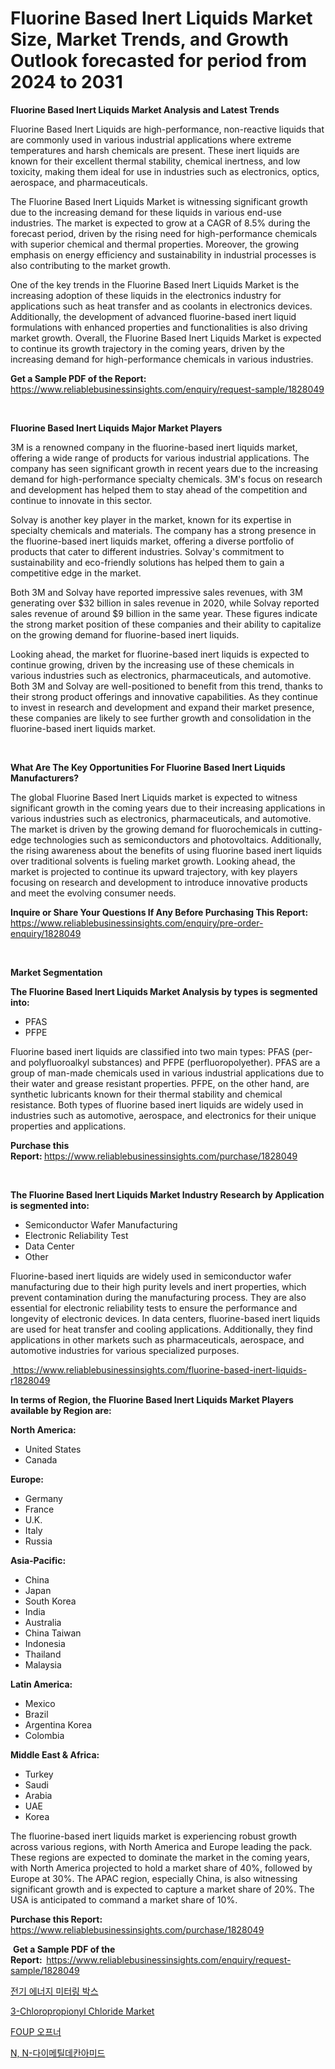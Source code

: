 <p><h1>Fluorine Based Inert Liquids Market Size, Market Trends, and Growth Outlook forecasted for period from 2024 to 2031</h1></p><p><strong>Fluorine Based Inert Liquids Market Analysis and Latest Trends</strong></p>
<p><p>Fluorine Based Inert Liquids are high-performance, non-reactive liquids that are commonly used in various industrial applications where extreme temperatures and harsh chemicals are present. These inert liquids are known for their excellent thermal stability, chemical inertness, and low toxicity, making them ideal for use in industries such as electronics, optics, aerospace, and pharmaceuticals.</p><p>The Fluorine Based Inert Liquids Market is witnessing significant growth due to the increasing demand for these liquids in various end-use industries. The market is expected to grow at a CAGR of 8.5% during the forecast period, driven by the rising need for high-performance chemicals with superior chemical and thermal properties. Moreover, the growing emphasis on energy efficiency and sustainability in industrial processes is also contributing to the market growth.</p><p>One of the key trends in the Fluorine Based Inert Liquids Market is the increasing adoption of these liquids in the electronics industry for applications such as heat transfer and as coolants in electronics devices. Additionally, the development of advanced fluorine-based inert liquid formulations with enhanced properties and functionalities is also driving market growth. Overall, the Fluorine Based Inert Liquids Market is expected to continue its growth trajectory in the coming years, driven by the increasing demand for high-performance chemicals in various industries.</p></p>
<p><strong>Get a Sample PDF of the Report:&nbsp;</strong> <a href="https://www.reliablebusinessinsights.com/enquiry/request-sample/1828049">https://www.reliablebusinessinsights.com/enquiry/request-sample/1828049</a></p>
<p>&nbsp;</p>
<p><strong>Fluorine Based Inert Liquids Major Market Players</strong></p>
<p><p>3M is a renowned company in the fluorine-based inert liquids market, offering a wide range of products for various industrial applications. The company has seen significant growth in recent years due to the increasing demand for high-performance specialty chemicals. 3M's focus on research and development has helped them to stay ahead of the competition and continue to innovate in this sector.</p><p>Solvay is another key player in the market, known for its expertise in specialty chemicals and materials. The company has a strong presence in the fluorine-based inert liquids market, offering a diverse portfolio of products that cater to different industries. Solvay's commitment to sustainability and eco-friendly solutions has helped them to gain a competitive edge in the market.</p><p>Both 3M and Solvay have reported impressive sales revenues, with 3M generating over $32 billion in sales revenue in 2020, while Solvay reported sales revenue of around $9 billion in the same year. These figures indicate the strong market position of these companies and their ability to capitalize on the growing demand for fluorine-based inert liquids.</p><p>Looking ahead, the market for fluorine-based inert liquids is expected to continue growing, driven by the increasing use of these chemicals in various industries such as electronics, pharmaceuticals, and automotive. Both 3M and Solvay are well-positioned to benefit from this trend, thanks to their strong product offerings and innovative capabilities. As they continue to invest in research and development and expand their market presence, these companies are likely to see further growth and consolidation in the fluorine-based inert liquids market.</p></p>
<p>&nbsp;</p>
<p><strong>What Are The Key Opportunities For Fluorine Based Inert Liquids Manufacturers?</strong></p>
<p><p>The global Fluorine Based Inert Liquids market is expected to witness significant growth in the coming years due to their increasing applications in various industries such as electronics, pharmaceuticals, and automotive. The market is driven by the growing demand for fluorochemicals in cutting-edge technologies such as semiconductors and photovoltaics. Additionally, the rising awareness about the benefits of using fluorine based inert liquids over traditional solvents is fueling market growth. Looking ahead, the market is projected to continue its upward trajectory, with key players focusing on research and development to introduce innovative products and meet the evolving consumer needs.</p></p>
<p><strong>Inquire or Share Your Questions If Any Before Purchasing This Report:</strong> <a href="https://www.reliablebusinessinsights.com/enquiry/pre-order-enquiry/1828049">https://www.reliablebusinessinsights.com/enquiry/pre-order-enquiry/1828049</a></p>
<p>&nbsp;</p>
<p><strong>Market Segmentation</strong></p>
<p><strong>The Fluorine Based Inert Liquids Market Analysis by types is segmented into:</strong></p>
<p><ul><li>PFAS</li><li>PFPE</li></ul></p>
<p><p>Fluorine based inert liquids are classified into two main types: PFAS (per- and polyfluoroalkyl substances) and PFPE (perfluoropolyether). PFAS are a group of man-made chemicals used in various industrial applications due to their water and grease resistant properties. PFPE, on the other hand, are synthetic lubricants known for their thermal stability and chemical resistance. Both types of fluorine based inert liquids are widely used in industries such as automotive, aerospace, and electronics for their unique properties and applications.</p></p>
<p><strong>Purchase this Report:&nbsp;</strong><a href="https://www.reliablebusinessinsights.com/purchase/1828049">https://www.reliablebusinessinsights.com/purchase/1828049</a></p>
<p>&nbsp;</p>
<p><strong>The Fluorine Based Inert Liquids Market Industry Research by Application is segmented into:</strong></p>
<p><ul><li>Semiconductor Wafer Manufacturing</li><li>Electronic Reliability Test</li><li>Data Center</li><li>Other</li></ul></p>
<p><p>Fluorine-based inert liquids are widely used in semiconductor wafer manufacturing due to their high purity levels and inert properties, which prevent contamination during the manufacturing process. They are also essential for electronic reliability tests to ensure the performance and longevity of electronic devices. In data centers, fluorine-based inert liquids are used for heat transfer and cooling applications. Additionally, they find applications in other markets such as pharmaceuticals, aerospace, and automotive industries for various specialized purposes.</p></p>
<p><a href="https://www.reliablebusinessinsights.com/fluorine-based-inert-liquids-r1828049">&nbsp;https://www.reliablebusinessinsights.com/fluorine-based-inert-liquids-r1828049</a></p>
<p><strong>In terms of Region, the Fluorine Based Inert Liquids Market Players available by Region are:</strong></p>
<p>
    <p> <strong> North America: </strong>
        <ul>
            <li>United States</li>
            <li>Canada</li>
        </ul>
        </p> 
    <p> <strong> Europe: </strong>
        <ul>
            <li>Germany</li>
            <li>France</li>
            <li>U.K.</li>
            <li>Italy</li>
            <li>Russia</li>
        </ul>
        </p> 
    <p> <strong> Asia-Pacific: </strong>
        <ul>
            <li>China</li>
            <li>Japan</li>
            <li>South Korea</li>
            <li>India</li>
            <li>Australia</li>
            <li>China Taiwan</li>
            <li>Indonesia</li>
            <li>Thailand</li>
            <li>Malaysia</li>
        </ul>
        </p> 
    <p> <strong> Latin America: </strong>
        <ul>
            <li>Mexico</li>
            <li>Brazil</li>
            <li>Argentina Korea</li>
            <li>Colombia</li>
        </ul>
        </p> 
    <p> <strong> Middle East & Africa: </strong>
        <ul>
            <li>Turkey</li>
            <li>Saudi</li>
            <li>Arabia</li>
            <li>UAE</li>
            <li>Korea</li>
        </ul>
    </p>
    </p>
<p><p>The fluorine-based inert liquids market is experiencing robust growth across various regions, with North America and Europe leading the pack. These regions are expected to dominate the market in the coming years, with North America projected to hold a market share of 40%, followed by Europe at 30%. The APAC region, especially China, is also witnessing significant growth and is expected to capture a market share of 20%. The USA is anticipated to command a market share of 10%.</p></p>
<p><strong>Purchase this Report: </strong><a href="https://www.reliablebusinessinsights.com/purchase/1828049">https://www.reliablebusinessinsights.com/purchase/1828049</a></p>
<p>&nbsp;<strong>Get a Sample PDF of the Report:&nbsp;&nbsp;</strong><a href="https://www.reliablebusinessinsights.com/enquiry/request-sample/1828049">https://www.reliablebusinessinsights.com/enquiry/request-sample/1828049</a></p>
<p><strong></strong></p>
<p><p><a href="https://github.com/BrettWeberrt8767765/Market-Research-Report-List-2/blob/main/8218157143752.md">전기 에너지 미터링 박스</a></p><p><a href="https://github.com/jaidynmorantestelletmjzya/Market-Research-Report-List-3/blob/main/3-chloropropionyl-chloride-market.md">3-Chloropropionyl Chloride Market</a></p><p><a href="https://medium.com/@estelwisozk1/foup-%EC%98%A4%ED%94%84%EB%84%88-%EC%8B%9C%EC%9E%A5-%EA%B7%9C%EB%AA%A8-%EB%B0%8F-%EC%A0%90%EC%9C%A0%EC%9C%A8-%EB%B6%84%EC%84%9D-%EC%84%B1%EC%9E%A5-%ED%8A%B8%EB%A0%8C%EB%93%9C-%EB%B0%8F-%EC%98%88%EC%B8%A1-2024-2031-1f064ce8d698">FOUP 오프너</a></p><p><a href="https://medium.com/@sybleferry/n-n-%EB%94%94%EB%A9%94%ED%8B%B8%EB%8D%B0%EC%B9%B8%EC%95%84%EB%A7%88%EC%9D%B4%EB%93%9C-%EC%8B%9C%EC%9E%A5%EC%A1%B0%EC%82%AC-%EB%B0%8F-%EC%82%B0%EC%97%85-%EB%B0%9C%EC%A0%84-%EB%B0%8F-2031%EB%85%84%EA%B9%8C%EC%A7%80%EC%9D%98-%EC%98%88%EC%B8%A1-7c58db15b7a1">N, N-다이메틸데칸아미드</a></p></p>